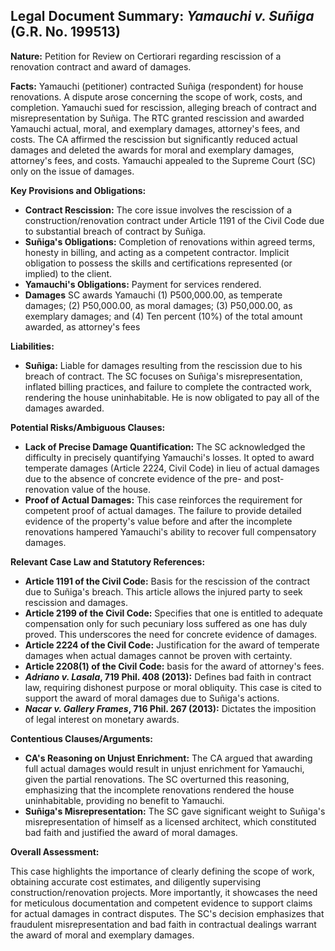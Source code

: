 ## Legal Document Summary: *Yamauchi v. Suñiga* (G.R. No. 199513)

**Nature:** Petition for Review on Certiorari regarding rescission of a renovation contract and award of damages.

**Facts:** Yamauchi (petitioner) contracted Suñiga (respondent) for house renovations. A dispute arose concerning the scope of work, costs, and completion. Yamauchi sued for rescission, alleging breach of contract and misrepresentation by Suñiga. The RTC granted rescission and awarded Yamauchi actual, moral, and exemplary damages, attorney's fees, and costs. The CA affirmed the rescission but significantly reduced actual damages and deleted the awards for moral and exemplary damages, attorney's fees, and costs. Yamauchi appealed to the Supreme Court (SC) only on the issue of damages.

**Key Provisions and Obligations:**

*   **Contract Rescission:** The core issue involves the rescission of a construction/renovation contract under Article 1191 of the Civil Code due to substantial breach of contract by Suñiga.
*   **Suñiga's Obligations:** Completion of renovations within agreed terms, honesty in billing, and acting as a competent contractor. Implicit obligation to possess the skills and certifications represented (or implied) to the client.
*   **Yamauchi's Obligations:** Payment for services rendered.
* **Damages** SC awards Yamauchi (1) P500,000.00, as temperate damages; (2) P50,000.00, as moral damages; (3) P50,000.00, as exemplary damages; and (4) Ten percent (10%) of the total amount awarded, as attorney's fees

**Liabilities:**

*   **Suñiga:** Liable for damages resulting from the rescission due to his breach of contract. The SC focuses on Suñiga's misrepresentation, inflated billing practices, and failure to complete the contracted work, rendering the house uninhabitable. He is now obligated to pay all of the damages awarded.

**Potential Risks/Ambiguous Clauses:**

*   **Lack of Precise Damage Quantification:** The SC acknowledged the difficulty in precisely quantifying Yamauchi's losses. It opted to award temperate damages (Article 2224, Civil Code) in lieu of actual damages due to the absence of concrete evidence of the pre- and post-renovation value of the house.
*   **Proof of Actual Damages:** This case reinforces the requirement for competent proof of actual damages. The failure to provide detailed evidence of the property's value before and after the incomplete renovations hampered Yamauchi's ability to recover full compensatory damages.

**Relevant Case Law and Statutory References:**

*   **Article 1191 of the Civil Code:** Basis for the rescission of the contract due to Suñiga's breach. This article allows the injured party to seek rescission and damages.
*   **Article 2199 of the Civil Code:** Specifies that one is entitled to adequate compensation only for such pecuniary loss suffered as one has duly proved. This underscores the need for concrete evidence of damages.
*   **Article 2224 of the Civil Code:** Justification for the award of temperate damages when actual damages cannot be proven with certainty.
*   **Article 2208(1) of the Civil Code:** basis for the award of attorney's fees.
*   ***Adriano v. Lasala*, 719 Phil. 408 (2013):** Defines bad faith in contract law, requiring dishonest purpose or moral obliquity. This case is cited to support the award of moral damages due to Suñiga's actions.
*   ***Nacar v. Gallery Frames*, 716 Phil. 267 (2013):** Dictates the imposition of legal interest on monetary awards.

**Contentious Clauses/Arguments:**

*   **CA's Reasoning on Unjust Enrichment:** The CA argued that awarding full actual damages would result in unjust enrichment for Yamauchi, given the partial renovations. The SC overturned this reasoning, emphasizing that the incomplete renovations rendered the house uninhabitable, providing no benefit to Yamauchi.
*   **Suñiga's Misrepresentation:** The SC gave significant weight to Suñiga's misrepresentation of himself as a licensed architect, which constituted bad faith and justified the award of moral damages.

**Overall Assessment:**

This case highlights the importance of clearly defining the scope of work, obtaining accurate cost estimates, and diligently supervising construction/renovation projects. More importantly, it showcases the need for meticulous documentation and competent evidence to support claims for actual damages in contract disputes. The SC's decision emphasizes that fraudulent misrepresentation and bad faith in contractual dealings warrant the award of moral and exemplary damages.
